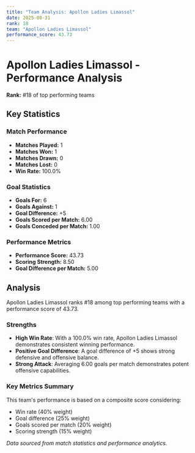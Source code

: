 ```yaml
---
title: "Team Analysis: Apollon Ladies Limassol"
date: 2025-08-31
rank: 18
team: "Apollon Ladies Limassol"
performance_score: 43.73
---
```


# Apollon Ladies Limassol - Performance Analysis

**Rank:** #18 of top performing teams

## Key Statistics

### Match Performance
- **Matches Played:** 1
- **Matches Won:** 1
- **Matches Drawn:** 0
- **Matches Lost:** 0
- **Win Rate:** 100.0%

### Goal Statistics
- **Goals For:** 6
- **Goals Against:** 1
- **Goal Difference:** +5
- **Goals Scored per Match:** 6.00
- **Goals Conceded per Match:** 1.00

### Performance Metrics
- **Performance Score:** 43.73
- **Scoring Strength:** 8.50
- **Goal Difference per Match:** 5.00

## Analysis

Apollon Ladies Limassol ranks #18 among top performing teams with a performance score of 43.73.

### Strengths
- **High Win Rate**: With a 100.0% win rate, Apollon Ladies Limassol demonstrates consistent winning performance.
- **Positive Goal Difference**: A goal difference of +5 shows strong defensive and offensive balance.
- **Strong Attack**: Averaging 6.00 goals per match demonstrates potent offensive capabilities.

### Key Metrics Summary

This team's performance is based on a composite score considering:
- Win rate (40% weight)
- Goal difference (25% weight) 
- Goals scored per match (20% weight)
- Scoring strength (15% weight)

*Data sourced from match statistics and performance analytics.*
